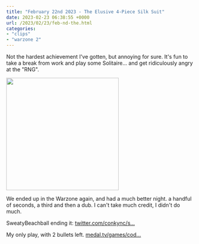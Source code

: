 ```yaml
---
title: "February 22nd 2023 - The Elusive 4-Piece Silk Suit"
date: 2023-02-23 06:38:55 +0000
url: /2023/02/23/feb-nd-the.html
categories:
- "clips"
- "warzone 2"
---
```

Not the hardest achievement I've gotten, but annoying for sure. It's fun to take a break from work and play some Solitaire... and get ridiculously angry at the "RNG".

<img src="/uploads/2023/095fa302e7.png" width="300" alt="" />

We ended up in the Warzone again, and had a much better night. a handful of seconds, a third and then a dub.  I can't take much credit, I didn't do much.

SweatyBeachball ending it: [twitter.com/conkync/s...](https://twitter.com/conkync/status/1628643766734147584?s=21&t=xNg_6FX5nsdUSuqUH9yw7A)

My only play, with 2 bullets left. [medal.tv/games/cod...](https://medal.tv/games/cod-warzone/clips/WA7TfMk35knur/d1337UNE6oDf?invite=cr-MSxjemYsMTcyNDIzNTUwLA)